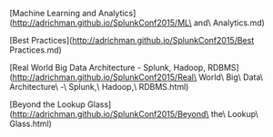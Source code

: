 [Machine Learning and Analytics](http://adrichman.github.io/SplunkConf2015/ML\ and\ Analytics.md)

[Best Practices](http://adrichman.github.io/SplunkConf2015/Best Practices.md)

[Real World Big Data Architecture - Splunk, Hadoop, RDBMS](http://adrichman.github.io/SplunkConf2015/Real\ World\ Big\ Data\ Architecture\ -\ Splunk,\ Hadoop,\ RDBMS.html)

[Beyond the Lookup Glass](http://adrichman.github.io/SplunkConf2015/Beyond\ the\ Lookup\ Glass.html)
